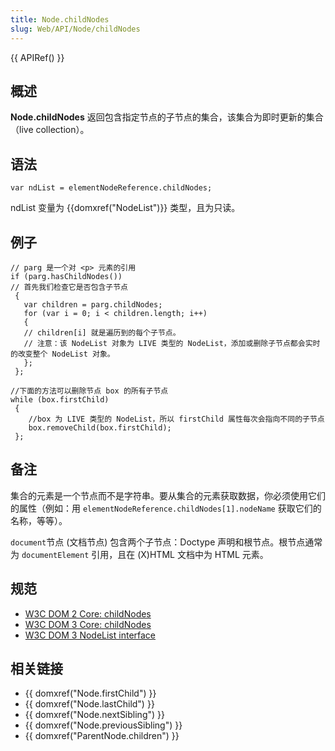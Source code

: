 ```yaml
---
title: Node.childNodes
slug: Web/API/Node/childNodes
---
```


{{ APIRef() }}

## 概述

**Node.childNodes** 返回包含指定节点的子节点的集合，该集合为即时更新的集合（live collection）。

## 语法

```plain
var ndList = elementNodeReference.childNodes;
```

ndList 变量为 {{domxref("NodeList")}} 类型，且为只读。

## 例子

```plain
// parg 是一个对 <p> 元素的引用
if (parg.hasChildNodes())
// 首先我们检查它是否包含子节点
 {
   var children = parg.childNodes;
   for (var i = 0; i < children.length; i++)
   {
   // children[i] 就是遍历到的每个子节点。
   // 注意：该 NodeList 对象为 LIVE 类型的 NodeList，添加或删除子节点都会实时的改变整个 NodeList 对象。
   };
 };
```

```plain
//下面的方法可以删除节点 box 的所有子节点
while (box.firstChild)
 {
    //box 为 LIVE 类型的 NodeList，所以 firstChild 属性每次会指向不同的子节点
    box.removeChild(box.firstChild);
 };
```

## 备注

集合的元素是一个节点而不是字符串。要从集合的元素获取数据，你必须使用它们的属性（例如：用 `elementNodeReference.childNodes[1].nodeName` 获取它们的名称，等等）。

`document`节点 (文档节点) 包含两个子节点：Doctype 声明和根节点。根节点通常为 `documentElement` 引用，且在 (X)HTML 文档中为 HTML 元素。

## 规范

- [W3C DOM 2 Core: childNodes](http://www.w3.org/TR/2000/REC-DOM-Level-2-Core-20001113/core.html#ID-1451460987)
- [W3C DOM 3 Core: childNodes](http://www.w3.org/TR/2004/REC-DOM-Level-3-Core-20040407/core.html#ID-1451460987)
- [W3C DOM 3 NodeList interface](http://www.w3.org/TR/2004/REC-DOM-Level-3-Core-20040407/core.html#ID-536297177)

## 相关链接

- {{ domxref("Node.firstChild") }}
- {{ domxref("Node.lastChild") }}
- {{ domxref("Node.nextSibling") }}
- {{ domxref("Node.previousSibling") }}
- {{ domxref("ParentNode.children") }}
